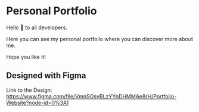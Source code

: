 # Personal Portfolio

Hello 👋 to all developers. 

Here you can see my personal portfolio where you can discover more about me. 

Hope you like it!

## Designed with Figma

Link to the Design: https://www.figma.com/file/VmnSOsyBLzYYnDHMMAe8rH/Portfolio-Website?node-id=0%3A1

